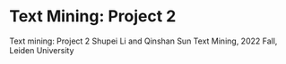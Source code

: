 # Text Mining: Project 2
Text mining: Project 2
Shupei Li and Qinshan Sun
Text Mining, 2022 Fall, Leiden University
